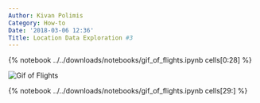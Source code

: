 ```yaml
---
Author: Kivan Polimis
Category: How-to
Date: '2018-03-06 12:36'
Title: Location Data Exploration #3
---
```


{% notebook ../../downloads/notebooks/gif_of_flights.ipynb cells[0:28] %}

<img src="../../images/flights2018.gif" alt="Gif of Flights">

{% notebook ../../downloads/notebooks/gif_of_flights.ipynb cells[29:] %}
